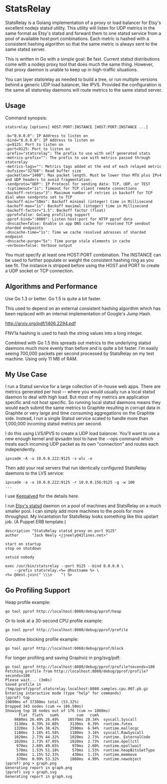 StatsRelay
==========

StatsRelay is a Golang implementation of a proxy or load balancer for Etsy's
excellent nodejs statsd utility.  This utility will listen for UDP metrics
in the same format as Etsy's statsd and forward them to one statsd service
from a pool of available host:port combinations.  Each metric is hashed with
a consistent hashing algorithm so that the same metric is always sent to
the same statsd server.

This is written in Go with a simple goal: Be fast.  Current statsd
distributions come with a nodejs proxy tool that does much the same thing.
However, that proxy daemon is unable to keep up in high-traffic situations.

You can layer statsrelay as needed to build a tree, or run multiple versions
behind a generic UDP load balancer, like IPVS.  Provided the configuration is
the same all statsrelay daemons will route metrics to the same statsd server.

Usage
-----

Command synopsis:

    statsrelay [options] HOST:PORT:INSTANCE [HOST:PORT:INSTANCE ...]

    -b="0.0.0.0": IP Address to listen on
    -bind="0.0.0.0": IP Address to listen on
    -p=9125: Port to listen on
    -port=9125: Port to listen on
    -prefix="statsrelay": The prefix to use with self generated stats
    -metrics-prefix="": The prefix to use with metrics passed through statsrelay
    -metrics-tags="": Metrics tags added at the end of each relayed metric
    -bufsize="32768": Read buffer size
    -packetlen="1400": Max packet length. Must be lower than MTU plus IPv4 and UDP headers to avoid fragmentation.
    -sendproto="UDP": IP Protocol for sending data: TCP, UDP, or TEST
    -tcptimeout="1s": Timeout for TCP client remote connections
    -backoff-retries="3": Maximum number of retries in backoff for TCP dial when sendproto set to TCP
    -backoff-min="50ms": Backoff minimal (integer) time in Millisecond
    -backoff-max="1s": Backoff maximal (integer) time in Millisecond
    -backoff-factor="1.5": Backoff factor (float)
    -pprof=false: Golang profiling support
    -pprof-bind=":8080": Listen host:port for HTTP pprof data
    -dnscache=false: Enable in app DNS cache for resolved TCP sendout sharded endpoints
    -dnscache-time="1s": Time we cache resolved adresses of sharded endpoint
    -dnscache-purge="5s": Time purge stale elements in cache
    -verbose=false: Verbose output

You must specify at least one HOST:PORT combination.  The INSTANCE can be
used to further populate or weight the consistent hashing ring as you see fit.
The instance is stripped before using the HOST and PORT to create a UDP
socket or TCP connection.

Algorithms and Performance
---------------------------

Use Go 1.3 or better.  Go 1.5 is quite a bit faster.

This used to depend on an external consistent hashing algorithm which has
been replaced with an internal implementation of Google's Jump Hash.

   http://arxiv.org/pdf/1406.2294.pdf

FNV1a hashing is used to hash the string values into a long integer.

Combined with Go 1.5 this spreads out metrics to the underlying statsd daemons
much more evenly than before and is quite a bit faster.  I'm easily seeing
700,000 packets per second processed by StatsRelay on my test machine.  Using
only 11 MB of RAM.

My Use Case
-----------

I run a Statsd service for a large collection of in-house web apps.  There are
metrics generated per host -- where you would usually run a local statsd daemon
to deal with high load.  But most of my metrics are application specific and
not host specific.  So running local statsd daemons means they would each
submit the same metrics to Graphite resulting in corrupt data in Graphite or
very large and time consuming aggregations on the Graphite side.  Instead, I
run a single Statsd service scaled to handle more than 1,000,000 incoming
statsd metrics per second.

I do this using LVS/IPVS to create a UDP load balancer.  You'll want to use
a new enough kernel and ipvsadm tool to have the --ops command which treats
each incoming UDP packet as its own "connection" and routes each independently.

    ipvsadm -A -u 10.0.0.222:9125 -s wlc -o

Then add your real servers that run identically configured StatsRelay daemons
to the LVS service:

    ipvsadm -a -u 10.0.0.222:9125 -r 10.0.0.156:9125 -g -w 100
    ...

I use [Keepalved][1] for the details here.

I run [Etsy's statsd][2] daemon on a pool of machines and StatsRelay on a much
smaller pool.  I can simply add more machines to the pools for more
throughput.  My incantation for StatsRelay looks something like this upstart
job.  (A Puppet ERB template.)

    description "StatsRelay statsd proxy on port 9125"
    author      "Jack Neely <jjneely@42lines.net>"

    start on startup
    stop on shutdown

    setuid nobody

    exec /usr/bin/statsrelay --port 9125 --bind 0.0.0.0 \
        --prefix statsrelay.<%= @hostname %> \
	<%= @dest.join(" \\\n    ") %>


Go Profiling Support
--------------------

Heap profile example:

    go tool pprof http://localhost:8080/debug/pprof/heap

Or to look at a 30-second CPU profile example:

    go tool pprof http://localhost:8080/debug/pprof/profile

Goroutine blocking profile example:

    go tool pprof http://localhost:6060/debug/pprof/block

For longer profiling and saving Graphviz in png/svg/pdf:

```
go tool pprof http://localhost:8080/debug/pprof/profile?seconds=180
Fetching profile from http://localhost:8080/debug/pprof/profile?seconds=180
Please wait... (3m0s)
Saved profile in /tmp/pprof/pprof.statsrelay.localhost:8080.samples.cpu.007.pb.gz
Entering interactive mode (type "help" for commands)
(pprof) top
19890ms of 37300ms total (53.32%)
Dropped 343 nodes (cum <= 186.50ms)
Showing top 10 nodes out of 176 (cum >= 1860ms)
      flat  flat%   sum%        cum   cum%
    9880ms 26.49% 26.49%    10570ms 28.34%  syscall.Syscall
    3130ms  8.39% 34.88%     3130ms  8.39%  runtime.futex
    1320ms  3.54% 38.42%     2590ms  6.94%  runtime.mallocgc
    1180ms  3.16% 41.58%     1180ms  3.16%  syscall.RawSyscall
    1020ms  2.73% 44.32%     1020ms  2.73%  runtime._ExternalCode
    1020ms  2.73% 47.05%     1020ms  2.73%  runtime.epollctl
     970ms  2.60% 49.65%      970ms  2.60%  runtime.epollwait
     570ms  1.53% 51.18%      570ms  1.53%  runtime.heapBitsSetType
     430ms  1.15% 52.33%      430ms  1.15%  runtime.memmove
     370ms  0.99% 53.32%     1860ms  4.99%  runtime.newobject
(pprof) png > graph.png
Generating report in graph.png
(pprof) svg > graph.svg                                                                                                                                                                                                                      Generating report in graph.svg
```

[1]: http://keepalived.org/
[2]: https://github.com/etsy/statsd
